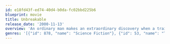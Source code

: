 ```yaml
---
id: e18fd43f-ed74-40d4-b0da-fc02bbd225b6
blueprint: movie
title: Unbreakable
release_date: '2000-11-13'
overview: 'An ordinary man makes an extraordinary discovery when a train accident leaves his fellow passengers dead – and him unscathed. The answer to this mystery could lie with the mysterious Elijah Price, a man who suffers from a disease that renders his bones as fragile as glass.'
genres: '[{"id": 878, "name": "Science Fiction"}, {"id": 53, "name": "Thriller"}, {"id": 18, "name": "Drama"}]'
---
```

